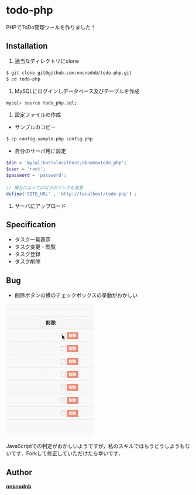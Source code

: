 # todo-php
PHPでToDo管理ツールを作りました！

## Installation

1. 適当なディレクトリにclone

  ```bash
  $ git clone git@github.com:nnsnodnb/todo-php.git
  $ cd todo-php
  ```

1. MySQLにログインしデータベース及びテーブルを作成

  ```bash
  mysql> source todo_php.sql;
  ```

1. 設定ファイルの作成

 - サンプルのコピー

  ```bash
  $ cp config.sample.php config.php
  ```
 - 自分のサーバ用に設定

  ```php
  $dsn = 'mysql:host=localhost;dbname=todo_php';
  $user = 'root';
  $password = 'password';

  // 場合によっては以下のリンクも変更
  define('SITE_URL' , 'http://localhost/todo-php') ;
  ```

1. サーバにアップロード

## Specification

 - タスク一覧表示
 - タスク変更・閲覧
 - タスク登録
 - タスク削除

## Bug

- 削除ボタンの横のチェックボックスの挙動がおかしい

![](hatena.gif)

JavaScriptでの判定がおかしいようですが，私のスキルではもうどうしようもないです．Forkして修正していただけたら幸いです．

## Author

__[nnsnodnb](https://github.com/nnsnodnb)__
